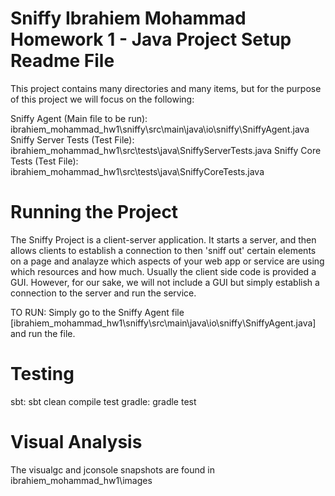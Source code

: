 Sniffy
Ibrahiem Mohammad
Homework 1 - Java Project Setup
Readme File
===========================================================================================================================================================================================

This project contains many directories and many items, but for the purpose of this project we will focus on the following:

Sniffy Agent (Main file to be run): ibrahiem_mohammad_hw1\sniffy\src\main\java\io\sniffy\SniffyAgent.java
Sniffy Server Tests (Test File): ibrahiem_mohammad_hw1\src\tests\java\SniffyServerTests.java
Sniffy Core Tests (Test File): ibrahiem_mohammad_hw1\src\tests\java\SniffyCoreTests.java

Running the Project
======================
The Sniffy Project is a client-server application. It starts a server, and then allows clients to establish a connection to then 'sniff out' certain elements on a page and
analayze which aspects of your web app or service are using which resources and how much. Usually the client side code is provided a GUI. However, for our sake, we will
not include a GUI but simply establish a connection to the server and run the service.

TO RUN:
Simply go to the Sniffy Agent file [ibrahiem_mohammad_hw1\sniffy\src\main\java\io\sniffy\SniffyAgent.java] and run the file.

Testing
=========

sbt: sbt clean compile test
gradle: gradle test


Visual Analysis
=================

The visualgc and jconsole snapshots are found in ibrahiem_mohammad_hw1\images
